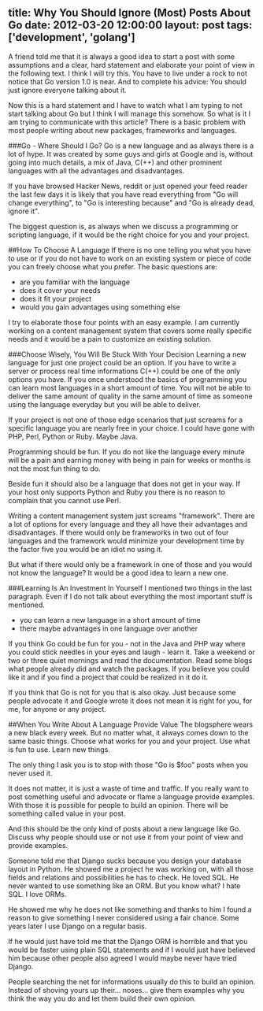 title: Why You Should Ignore (Most) Posts About Go
date: 2012-03-20 12:00:00
layout: post
tags: ['development', 'golang']
---
A friend told me that it is always a good idea to start a post with some 
assumptions and a clear, hard statement and elaborate your point of view
in the following text. I think I will try this. You have to live under a 
rock to not notice that Go version 1.0 is near. And to complete his
advice: You should just ignore everyone talking about it.
<!--MORE-->

Now this is a hard statement and I have to watch what I am typing to not
start talking about Go but I think I will manage this somehow. So what
is it I am trying to communicate with this article? There is a basic
problem with most people writing about new packages, frameworks and
languages.

###Go - Where Should I Go?
Go is a new language and as always there is a lot of hype. It was created
by some guys and girls at Google and is, without going into much details,
a mix of Java, C(++) and other prominent languages with all the advantages
and disadvantages.

If you have browsed Hacker News, reddit or just opened your feed reader the
last few days it is likely that you have read everything from "Go will 
change everything", to "Go is interesting because" and "Go is already dead,
ignore it".

The biggest question is, as always when we discuss a programming or 
scripting language, if it would be the right choice for you and your
project.

##How To Choose A Language
If there is no one telling you what you have to use or if you do not have to
work on an existing system or piece of code you can freely choose what you
prefer. The basic questions are:

  * are you familiar with the language
  * does it cover your needs
  * does it fit your project
  * would you gain advantages using something else

I try to elaborate those four points with an easy example. I am currently
working on a content management system that covers some really specific 
needs and it would be a pain to customize an existing solution.

###Choose Wisely, You Will Be Stuck With Your Decision
Learning a new language for just one project could be an option. If you have
to write a server or process real time informations C(++) could be one of the
only options you have. If you once understood the basics of programming you
can learn most languages in a short amount of time. You will not be able to
deliver the same amount of quality in the same amount of time as someone 
using the language everyday but you will be able to deliver.

If your project is not one of those edge scenarios that just screams for a
specific language you are nearly free in your choice. I could have gone
with PHP, Perl, Python or Ruby. Maybe Java.

Programming should be fun. If you do not like the language every minute will
be a pain and earning money with being in pain for weeks or months is not the
most fun thing to do.

Beside fun it should also be a language that does not get in your way. If your
host only supports Python and Ruby you there is no reason to complain that you
cannot use Perl.

Writing a content management system just screams "framework". There are a lot of
options for every language and they all have their advantages and
disadvantages. If there would only be frameworks in two out of four languages
and the framework would minimize your development time by the factor five
you would be an idiot no using it.

But what if there would only be a framework in one of those and you
would not know the language? It would be a good idea to learn a new one.

###Learning Is An Investment In Yourself
I mentioned two things in the last paragraph. Even if I do not talk about
everything the most important stuff is mentioned. 

  * you can learn a new language in a short amount of time
  * there maybe advantages in one language over another

If you think Go could be fun for you - not in the Java and PHP way where you
could stick needles in your eyes and laugh - learn it. Take a weekend or
two or three quiet mornings and read the documentation. Read some blogs what
people already did and watch the packages. If you believe you could like it
and if you find a project that could be realized in it do it.

If you think that Go is not for you that is also okay. Just because some 
people advocate it and Google wrote it does not mean it is right for you,
for me, for anyone or any project.

##When You Write About A Language Provide Value
The blogsphere wears a new black every week. But no matter what, it always
comes down to the same basic things. Choose what works for you and your
project. Use what is fun to use. Learn new things. 

The only thing I ask you is to stop with those "Go is $foo" posts when you never used it.

It does not matter, it is just a waste of time and traffic. If you really want to post 
something useful and advocate or flame a language provide examples. 
With those it is possible for people to build an opinion. There will be 
something called value in your post.

And this should be the only kind of posts about a new language like Go. 
Discuss why people should use or not use it from your point of view and
provide examples.

Someone told me that Django sucks because you design your database layout in
Python. He showed me a project he was working on, with all those fields and
relations and possibilities he has to check. He loved SQL. He never wanted
to use something like an ORM. But you know what? I hate SQL. I love ORMs.

He showed me why he does not like something and thanks to him I found a reason
to give something I never considered using a fair chance. Some years later
I use Django on a regular basis.

If he would just have told me that the Django ORM is horrible and that you
would be faster using plain SQL statements and if I would just have believed
him because other people also agreed I would maybe never have tried Django.

People searching the net for informations usually do this to build an opinion.
Instead of shoving yours up their... noses... give them examples why you
think the way you do and let them build their own opinion.